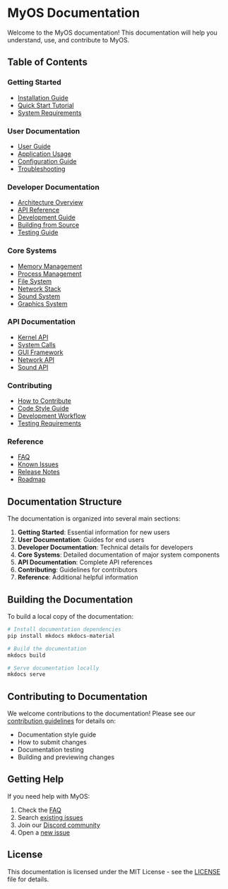 # MyOS Documentation

Welcome to the MyOS documentation! This documentation will help you understand, use, and contribute to MyOS.

## Table of Contents

### Getting Started
- [Installation Guide](installation.md)
- [Quick Start Tutorial](quickstart.md)
- [System Requirements](requirements.md)

### User Documentation
- [User Guide](user/README.md)
- [Application Usage](user/applications.md)
- [Configuration Guide](user/configuration.md)
- [Troubleshooting](user/troubleshooting.md)

### Developer Documentation
- [Architecture Overview](architecture.md)
- [API Reference](api/README.md)
- [Development Guide](development.md)
- [Building from Source](building.md)
- [Testing Guide](testing.md)

### Core Systems
- [Memory Management](core/memory.md)
- [Process Management](core/process.md)
- [File System](core/filesystem.md)
- [Network Stack](core/network.md)
- [Sound System](core/sound.md)
- [Graphics System](core/graphics.md)

### API Documentation
- [Kernel API](api/kernel.md)
- [System Calls](api/syscalls.md)
- [GUI Framework](api/gui.md)
- [Network API](api/network.md)
- [Sound API](api/sound.md)

### Contributing
- [How to Contribute](../CONTRIBUTING.md)
- [Code Style Guide](style-guide.md)
- [Development Workflow](workflow.md)
- [Testing Requirements](testing-requirements.md)

### Reference
- [FAQ](reference/faq.md)
- [Known Issues](reference/known-issues.md)
- [Release Notes](reference/releases.md)
- [Roadmap](reference/roadmap.md)

## Documentation Structure

The documentation is organized into several main sections:

1. **Getting Started**: Essential information for new users
2. **User Documentation**: Guides for end users
3. **Developer Documentation**: Technical details for developers
4. **Core Systems**: Detailed documentation of major system components
5. **API Documentation**: Complete API references
6. **Contributing**: Guidelines for contributors
7. **Reference**: Additional helpful information

## Building the Documentation

To build a local copy of the documentation:

```bash
# Install documentation dependencies
pip install mkdocs mkdocs-material

# Build the documentation
mkdocs build

# Serve documentation locally
mkdocs serve
```

## Contributing to Documentation

We welcome contributions to the documentation! Please see our [contribution guidelines](../CONTRIBUTING.md) for details on:

- Documentation style guide
- How to submit changes
- Documentation testing
- Building and previewing changes

## Getting Help

If you need help with MyOS:

1. Check the [FAQ](reference/faq.md)
2. Search [existing issues](https://github.com/yourusername/myos/issues)
3. Join our [Discord community](https://discord.gg/myos)
4. Open a [new issue](https://github.com/yourusername/myos/issues/new)

## License

This documentation is licensed under the MIT License - see the [LICENSE](../LICENSE) file for details. 